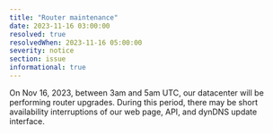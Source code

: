 ```yaml
---
title: "Router maintenance"
date: 2023-11-16 03:00:00
resolved: true
resolvedWhen: 2023-11-16 05:00:00
severity: notice
section: issue
informational: true
---
```


On Nov 16, 2023, between 3am and 5am UTC, our datacenter will be performing router upgrades. During this period, there may be short availability interruptions of our web page, API, and dynDNS update interface.
